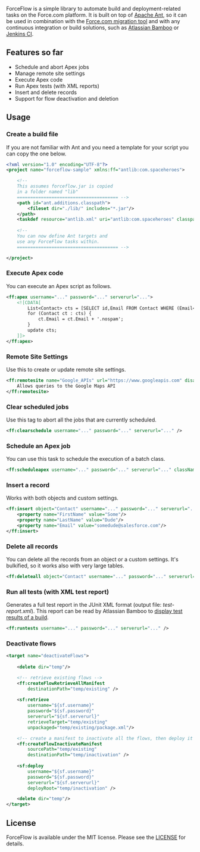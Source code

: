 ForceFlow is a simple library to automate build and deployment-related tasks on the Force.com platform. 
It is built on top of [Apache Ant](http://ant.apache.org/), so it can be used in combination with the [Force.com migration tool](https://developer.salesforce.com/page/Force.com_Migration_Tool) and with any continuous integration or build solutions, such as [Atlassian Bamboo](https://www.atlassian.com/software/bamboo) or [Jenkins CI](https://jenkins-ci.org/).

## Features so far
* Schedule and abort Apex jobs
* Manage remote site settings
* Execute Apex code
* Run Apex tests (with XML reports)
* Insert and delete records
* Support for flow deactivation and deletion

## Usage
### Create a build file
If you are not familiar with Ant and you need a template for your script you can copy the one below.
```XML
<?xml version="1.0" encoding="UTF-8"?>
<project name="forceflow-sample" xmlns:ff="antlib:com.spaceheroes">

	<!-- 
	This assumes forceflow.jar is copied 
	in a folder named "lib"
	====================================== -->
	<path id="ant.additions.classpath">
		<fileset dir="./lib/" includes="*.jar"/>
	</path>
	<taskdef resource="antlib.xml" uri="antlib:com.spaceheroes" classpathref="ant.additions.classpath" />
	
	<!--
	You can now define Ant targets and 
	use any ForceFlow tasks within.
	====================================== -->

</project>
```

### Execute Apex code
You can execute an Apex script as follows.
```XML
<ff:apex username="..." password="..." serverurl="...">
	<![CDATA[		
		List<Contact> cts = [SELECT id,Email FROM Contact WHERE (Email<>null AND (NOT Email LIKE '%.nospam'))];
		for (Contact ct : cts) { 
			ct.Email = ct.Email + '.nospam'; 
		}
		update cts;
	]]>
</ff:apex>
```

### Remote Site Settings
Use this to create or update remote site settings.
```XML
<ff:remotesite name="Google_APIs" url="https://www.googleapis.com" disableProtocolSecurity="true" username="..." password="..." serverurl="...">
	Allows queries to the Google Maps API
</ff:remotesite>
```

### Clear scheduled jobs
Use this tag to abort all the jobs that are currently scheduled. 
```XML
<ff:clearschedule username="..." password="..." serverurl="..." /> 	
```

### Schedule an Apex job
You can use this task to schedule the execution of a batch class.
```XML
<ff:scheduleapex username="..." password="..." serverurl="..." className="MySchedulableClass" cron="0 0 12 1/1 * ? *" />	
```

### Insert a record
Works with both objects and custom settings.
```XML
<ff:insert object="Contact" username="..." password="..." serverurl="...">
	<property name="FirstName" value="Some"/>
	<property name="LastName" value="Dude"/>
	<property name="Email" value="somedude@salesforce.com"/>
</ff:insert>
```

### Delete all records
You can delete all the records from an object or a custom settings. It's bulkified, so it works also with very large tables.
```XML
<ff:deleteall object="Contact" username="..." password="..." serverurl="..."/>
```

### Run all tests (with XML test report)
Generates a full test report in the JUnit XML format (output file: _test-report.xml_). This report can be read by Atlassian Bamboo to [display test results of a build](https://confluence.atlassian.com/bamboo/viewing-test-results-for-a-build-289276936.html).
```XML
<ff:runtests username="..." password="..." serverurl="..." />
```

### Deactivate flows

```XML
<target name="deactivateFlows">
       
    <delete dir="temp"/>

    <!-- retrieve existing flows -->
    <ff:createFlowRetrieveAllManifest 
    	destinationPath="temp/existing" />
    
    <sf:retrieve 
        username="${sf.username}" 
        password="${sf.password}" 
        serverurl="${sf.serverurl}" 
        retrieveTarget="temp/existing" 
        unpackaged="temp/existing/package.xml"/>

    <!-- create a manifest to inactivate all the flows, then deploy it -->
    <ff:createFlowInactivateManifest 
        sourcePath="temp/existing"  
        destinationPath="temp/inactivation" />
        
    <sf:deploy 
        username="${sf.username}" 
        password="${sf.password}" 
        serverurl="${sf.serverurl}" 
        deployRoot="temp/inactivation" />

    <delete dir="temp"/>
</target>
```

## License
ForceFlow is available under the MIT license. Please see the [LICENSE](LICENSE.md) for details.
